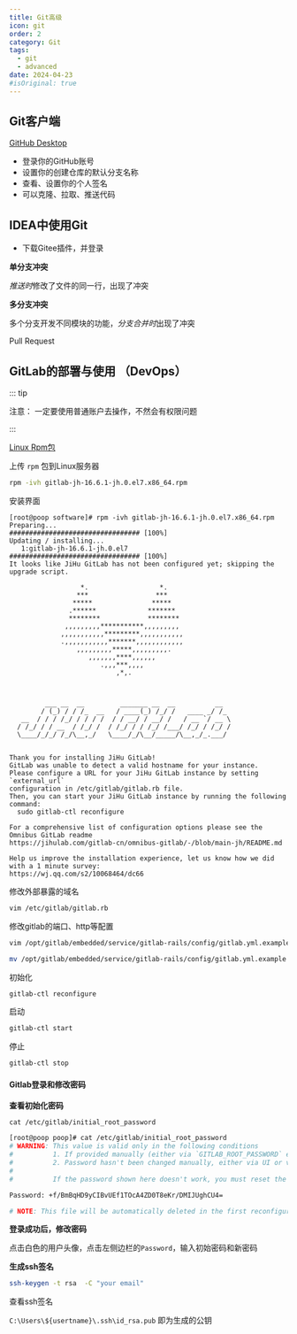 ```yaml
---
title: Git高级
icon: git
order: 2
category: Git
tags:
  - git
  - advanced
date: 2024-04-23
#isOriginal: true
---
```



## Git客户端

[GitHub Desktop](https://desktop.github.com/)

- 登录你的GitHub账号
- 设置你的创建仓库的默认分支名称
- 查看、设置你的个人签名
- 可以克隆、拉取、推送代码

## IDEA中使用Git

- 下载Gitee插件，并登录

**单分支冲突**

*推送时*修改了文件的同一行，出现了冲突

**多分支冲突**

多个分支开发不同模块的功能，*分支合并时*出现了冲突

Pull Request

## GitLab的部署与使用 （DevOps）
::: tip

<span>注意： 一定要使用普通账户去操作，不然会有权限问题</span>

:::

[Linux Rpm包](https://packages.gitlab.cn)

上传 `rpm` 包到Linux服务器

```bash
rpm -ivh gitlab-jh-16.6.1-jh.0.el7.x86_64.rpm 
```

安装界面

```text
[root@poop software]# rpm -ivh gitlab-jh-16.6.1-jh.0.el7.x86_64.rpm 
Preparing...                          ################################# [100%]
Updating / installing...
   1:gitlab-jh-16.6.1-jh.0.el7        ################################# [100%]
It looks like JiHu GitLab has not been configured yet; skipping the upgrade script.

                  *.                  *.
                 ***                 ***
                *****               *****
               .******             *******
               ********            ********
              ,,,,,,,,,***********,,,,,,,,,
             ,,,,,,,,,,,*********,,,,,,,,,,,
             .,,,,,,,,,,,*******,,,,,,,,,,,,
                 ,,,,,,,,,*****,,,,,,,,,.
                    ,,,,,,,****,,,,,,
                       .,,,***,,,,
                           ,*,.
  


         ___ __  __         _______ __  __          __
        / (_) / / /_  __   / ____(_) /_/ /   ____ _/ /_
   __  / / / /_/ / / / /  / / __/ / __/ /   / __ `/ __ \
  / /_/ / / __  / /_/ /  / /_/ / / /_/ /___/ /_/ / /_/ /
  \____/_/_/ /_/\__,_/   \____/_/\__/_____/\__,_/_.___/
  

Thank you for installing JiHu GitLab!
GitLab was unable to detect a valid hostname for your instance.
Please configure a URL for your JiHu GitLab instance by setting `external_url`
configuration in /etc/gitlab/gitlab.rb file.
Then, you can start your JiHu GitLab instance by running the following command:
  sudo gitlab-ctl reconfigure

For a comprehensive list of configuration options please see the Omnibus GitLab readme
https://jihulab.com/gitlab-cn/omnibus-gitlab/-/blob/main-jh/README.md

Help us improve the installation experience, let us know how we did with a 1 minute survey:
https://wj.qq.com/s2/10068464/dc66

```

修改外部暴露的域名

```bash
vim /etc/gitlab/gitlab.rb
```

修改gitlab的端口、http等配置

```bash
vim /opt/gitlab/embedded/service/gitlab-rails/config/gitlab.yml.example
```

```bash
mv /opt/gitlab/embedded/service/gitlab-rails/config/gitlab.yml.example /opt/gitlab/embedded/service/gitlab-rails/config/gitlab.yml
```

初始化

```bash
gitlab-ctl reconfigure
```

启动

```bash
gitlab-ctl start 
```

停止

```bash
gitlab-ctl stop
```

#### Gitlab登录和修改密码

**查看初始化密码**

`cat /etc/gitlab/initial_root_password `

```bash
[root@poop poop]# cat /etc/gitlab/initial_root_password 
# WARNING: This value is valid only in the following conditions
#          1. If provided manually (either via `GITLAB_ROOT_PASSWORD` environment variable or via `gitlab_rails['initial_root_password']` setting in `gitlab.rb`, it was provided before database was seeded for the first time (usually, the first reconfigure run).
#          2. Password hasn't been changed manually, either via UI or via command line.
#
#          If the password shown here doesn't work, you must reset the admin password following https://docs.gitlab.com/ee/security/reset_user_password.html#reset-your-root-password.

Password: +f/BmBqHD9yCIBvUEf1TOcA4ZD0T8eKr/DMIJUghCU4=

# NOTE: This file will be automatically deleted in the first reconfigure run after 24 hours.
```

**登录成功后，修改密码**

点击白色的用户头像，点击左侧边栏的`Password`，输入初始密码和新密码

**生成ssh签名**

```bash
ssh-keygen -t rsa  -C "your email"
```

查看ssh签名

`C:\Users\${usertname}\.ssh\id_rsa.pub` 即为生成的公钥



